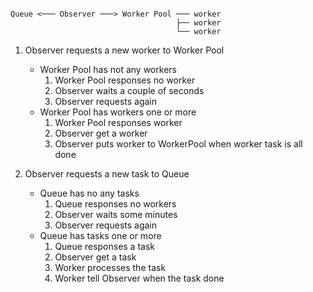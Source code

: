 ```

Queue <─── Observer ───> Worker Pool ─── worker
                                     ├── worker
                                     └── worker
```

1. Observer requests a new worker to Worker Pool
    - Worker Pool has not any workers
        1. Worker Pool responses no worker
        2. Observer waits a couple of seconds
        3. Observer requests again
    - Worker Pool has workers one or more
        1. Worker Pool responses worker
        2. Observer get a worker
        3. Observer puts worker to WorkerPool when worker task is all done

2. Observer requests a new task to Queue
    - Queue has no any tasks
        1. Queue responses no workers
        2. Observer waits some minutes
        3. Observer requests again
    - Queue has tasks one or more
        1. Queue responses a task
        2. Observer get a task
        3. Worker processes the task
        4. Worker tell Observer when the task done

